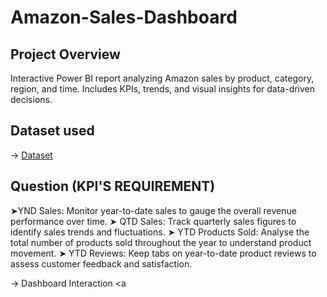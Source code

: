 # Amazon-Sales-Dashboard
## Project Overview
Interactive Power BI report analyzing Amazon sales by product, category, region, and time. Includes KPIs, trends, and visual insights for data-driven decisions.

## Dataset used
  -> <a href="https://github.com/janvibhagwani/Amazon-Sales-Dashboard-/blob/main/Amazon_Combined_Data.xlsx">Dataset</a>

## Question (KPI'S REQUIREMENT)
➤YND Sales: Monitor year-to-date sales to gauge the overall revenue performance over time.
➤ QTD Sales: Track quarterly sales figures to identify sales trends and fluctuations.
➤ YTD Products Sold: Analyse the total number of products sold throughout the year to understand
product movement.
➤ YTD Reviews: Keep tabs on year-to-date product reviews to assess customer feedback and satisfaction.

-> Dashboard Interaction <a


